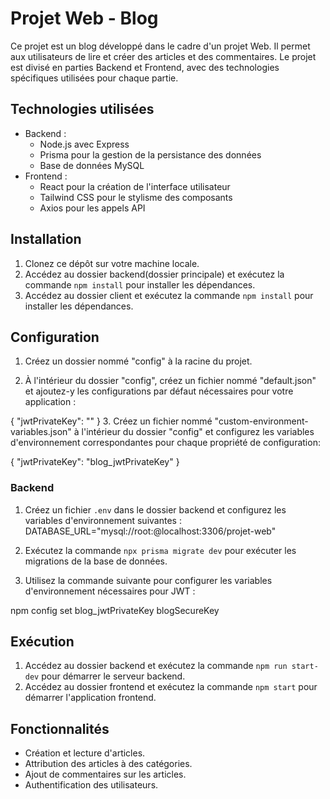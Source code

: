 # Projet Web - Blog

Ce projet est un blog développé dans le cadre d'un projet Web. Il permet aux utilisateurs de lire et créer des articles et des commentaires. Le projet est divisé en parties Backend et Frontend, avec des technologies spécifiques utilisées pour chaque partie.

## Technologies utilisées

- Backend :
  - Node.js avec Express
  - Prisma pour la gestion de la persistance des données
  - Base de données MySQL
- Frontend :
  - React pour la création de l'interface utilisateur
  - Tailwind CSS pour le stylisme des composants
  - Axios pour les appels API

## Installation

1. Clonez ce dépôt sur votre machine locale.
2. Accédez au dossier backend(dossier principale) et exécutez la commande `npm install` pour installer les dépendances.
3. Accédez au dossier client et exécutez la commande `npm install` pour installer les dépendances.

## Configuration
1. Créez un dossier nommé "config" à la racine du projet.

2. À l'intérieur du dossier "config", créez un fichier nommé "default.json" et ajoutez-y les configurations par défaut nécessaires pour votre application :

{
    "jwtPrivateKey": ""
}
3. Créez un fichier nommé "custom-environment-variables.json" à l'intérieur du dossier "config" et configurez les variables d'environnement correspondantes pour chaque propriété de configuration:

{
    "jwtPrivateKey": "blog_jwtPrivateKey"
}

### Backend

1. Créez un fichier `.env` dans le dossier backend et configurez les variables d'environnement suivantes :
DATABASE_URL="mysql://root:@localhost:3306/projet-web"

2. Exécutez la commande `npx prisma migrate dev` pour exécuter les migrations de la base de données.
4. Utilisez la commande suivante pour configurer les variables d'environnement nécessaires pour JWT :

npm config set blog_jwtPrivateKey blogSecureKey


## Exécution

1. Accédez au dossier backend et exécutez la commande `npm run start-dev` pour démarrer le serveur backend.
2. Accédez au dossier frontend et exécutez la commande `npm start` pour démarrer l'application frontend.

## Fonctionnalités

- Création et lecture d'articles.
- Attribution des articles à des catégories.
- Ajout de commentaires sur les articles.
- Authentification des utilisateurs.

